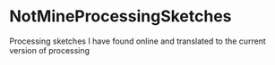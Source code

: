# NotMineProcessingSketches
Processing sketches I have found online and translated to the current version of processing
